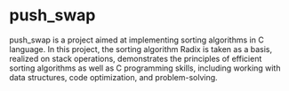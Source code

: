 # push_swap
push_swap is a project aimed at implementing sorting algorithms in C language. In this project, the sorting algorithm Radix is taken as a basis, realized on stack operations, demonstrates the principles of efficient sorting algorithms as well as C programming skills, including working with data structures, code optimization, and problem-solving.
